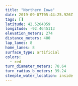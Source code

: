 ```yaml
---
title: "Northern Iowa"
date: 2019-09-07T05:44:25.926Z
tags: []
latitude: 42.5204059
longitude: -92.4645113
elevation_meters: 274
distance_meters: 400
lap_lanes: 8
home_lanes: 8
surface_type: artificial
colors:
  - red
turn_diameter_meters: 78.64
turn_radius_b_meters: 39.24
steeple_water_location: inside
---
```


